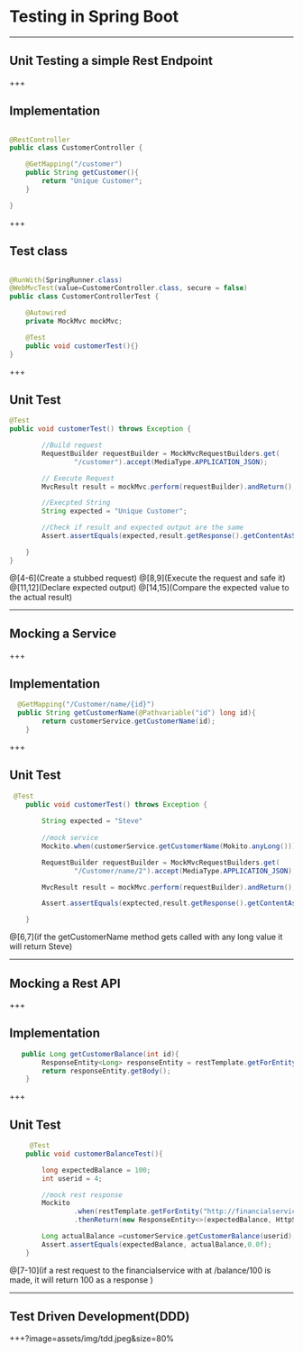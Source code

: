 # Testing in Spring Boot


---
## Unit Testing a simple Rest Endpoint


+++
## Implementation

```java

@RestController
public class CustomerController {

    @GetMapping("/customer")
    public String getCustomer(){
        return "Unique Customer";
    }

}

```
+++

## Test class

```java

@RunWith(SpringRunner.class)
@WebMvcTest(value=CustomerController.class, secure = false)
public class CustomerControllerTest {

    @Autowired
    private MockMvc mockMvc;

    @Test
    public void customerTest(){}
}
```

+++
## Unit Test


```java
@Test
public void customerTest() throws Exception {

        //Build request
        RequestBuilder requestBuilder = MockMvcRequestBuilders.get(
                "/customer").accept(MediaType.APPLICATION_JSON);

        // Execute Request
        MvcResult result = mockMvc.perform(requestBuilder).andReturn();

        //Execpted String
        String expected = "Unique Customer";

        //Check if result and expected output are the same
        Assert.assertEquals(expected,result.getResponse().getContentAsString());

    }
}
```
@[4-6](Create a stubbed request)
@[8,9](Execute the request and safe it)
@[11,12](Declare expected output)
@[14,15](Compare the expected value to the actual result)




---
## Mocking a Service
+++
## Implementation

``` java
  @GetMapping("/Customer/name/{id}")
  public String getCustomerName(@Pathvariable("id") long id){
        return customerService.getCustomerName(id);
    }

```

+++
## Unit Test

```java
 @Test
    public void customerTest() throws Exception {
        
        String expected = "Steve"
        
        //mock service
        Mockito.when(customerService.getCustomerName(Mokito.anyLong())).thenReturn(expected);

        RequestBuilder requestBuilder = MockMvcRequestBuilders.get(
                "/Customer/name/2").accept(MediaType.APPLICATION_JSON);

        MvcResult result = mockMvc.perform(requestBuilder).andReturn();

        Assert.assertEquals(exptected,result.getResponse().getContentAsString());

    }
```
@[6,7](if the getCustomerName method gets called with any long value it will return Steve)


---
## Mocking a Rest API


+++
## Implementation

``` java
   public Long getCustomerBalance(int id){
        ResponseEntity<Long> responseEntity = restTemplate.getForEntity("http://financialservice:8080/balance/"+String.valueOf(id), Long.class);
        return responseEntity.getBody();
    }
```
+++

## Unit Test

``` java
     @Test
    public void customerBalanceTest(){

        long expectedBalance = 100;
        int userid = 4;

        //mock rest response
        Mockito
                .when(restTemplate.getForEntity("http://financialservice:8080/balance/"+String.valueOf(userid)  ,Long.class))
                .thenReturn(new ResponseEntity<>(expectedBalance, HttpStatus.OK));

        Long actualBalance =customerService.getCustomerBalance(userid);
        Assert.assertEquals(expectedBalance, actualBalance,0.0f);
    }
```
@[7-10](if a rest request to the financialservice with at /balance/100 is made, it will return 100 as a response )


---
## Test Driven Development(DDD)

+++?image=assets/img/tdd.jpeg&size=80%